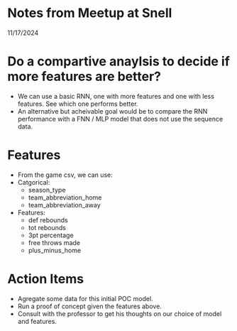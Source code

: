 # Notes from Meetup at Snell
11/17/2024




# Do a compartive anaylsis to decide if more features are better?
- We can use a basic RNN, one with more features and one with less features. See which one performs better.
- An alternative but acheivable goal would be to compare the RNN performance with a FNN / MLP model that does not use the sequence data.


# Features
- From the game csv, we can use:
- Catgorical: 
    - season_type
    - team_abbreviation_home
    - team_abbreviation_away
- Features: 
    - def rebounds
    - tot rebounds
    - 3pt percentage
    - free throws made
    - plus_minus_home

# Action Items
- Agregate some data for this initial POC model.  
- Run a proof of concept given the features above.  
- Consult with the professor to get his thoughts on our choice of model and features.  



